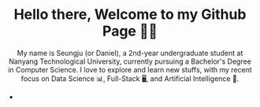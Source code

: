 <h1 align="center"> Hello there, Welcome to my Github Page 👋😄</h1>

<p align="center"> My name is Seungju (or Daniel), a 2nd-year undergraduate student at Nanyang Technological University, currently pursuing a Bachelor's Degree in Computer Science. I love to explore and learn new stuffs, with my recent focus on Data Science 📊, Full-Stack 🖥️, and Artificial Intelligence 🤖.</p>

- 
